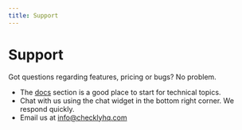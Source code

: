 ```yaml
---
title: Support
---
```


# Support

Got questions regarding features, pricing or bugs? No problem.

- The [docs](/docs) section is a good place to start for technical topics.
- Chat with us using the chat widget in the bottom right corner. We respond quickly.
- Email us at info@checklyhq.com
